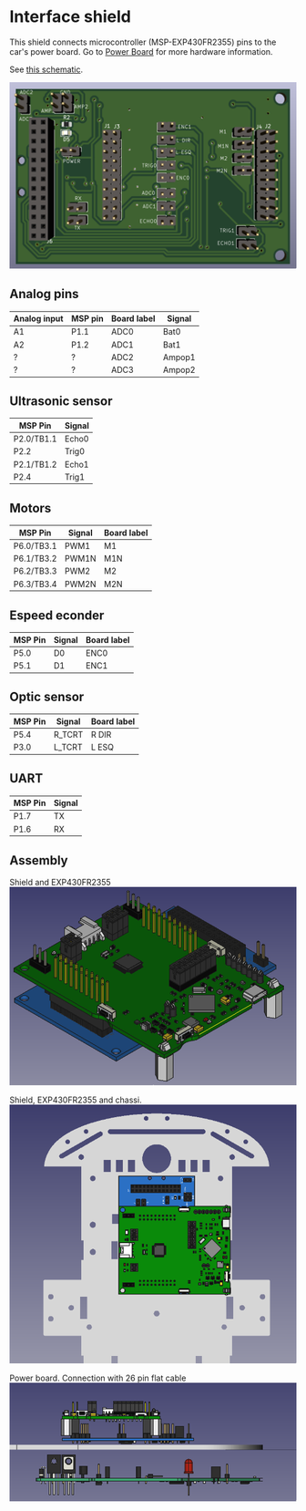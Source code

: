 # Interface shield

This shield connects microcontroller (MSP-EXP430FR2355) pins to the car's power board. Go to [Power Board](https://github.com/xtarke/avrlibs/tree/master/shields/carrinho_potencia) for more hardware information.

See [this schematic](schematic.pdf).

![Board](./board.png)

## Analog pins

| Analog input  | MSP pin  | Board label  | Signal |
| ------------- | -------- | ------------ | ------ |
| A1            | P1.1     |   ADC0       | Bat0   |
| A2            | P1.2     |   ADC1       | Bat1   |
| ?             |  ?       |   ADC2       | Ampop1 |
| ?             |  ?       |   ADC3       | Ampop2 |

## Ultrasonic sensor

| MSP Pin | Signal|
| ----------- | ------|
| P2.0/TB1.1  | Echo0 |
| P2.2        | Trig0 |
| P2.1/TB1.2  | Echo1 |
| P2.4        | Trig1 |

## Motors

| MSP Pin    | Signal|  Board label |
| ---------- | ------| ------------ |
| P6.0/TB3.1 | PWM1  |  M1          |
| P6.1/TB3.2 | PWM1N |  M1N         |
| P6.2/TB3.3 | PWM2  |  M2          |
| P6.3/TB3.4 | PWM2N |  M2N         |

## Espeed econder

| MSP Pin | Signal |  Board label |
| ------- | ------ | ------------ |
| P5.0    | D0     | ENC0         |
| P5.1    | D1     | ENC1         |

## Optic sensor

| MSP Pin | Signal | Board label |
| ------- | ------ | ----------- |
| P5.4    | R_TCRT | R DIR       |
| P3.0    | L_TCRT | L ESQ       |


## UART

| MSP Pin | Signal |
| ------- | ------ |
| P1.7    | TX     |
| P1.6    | RX     |

## Assembly

Shield and EXP430FR2355 ![Shield Board](./mount_02.png)

Shield, EXP430FR2355 and chassi. ![Shield Board](./mount_01.png)

Power board. Connection with 26 pin flat cable ![Shield Board](./mount_03.png)
